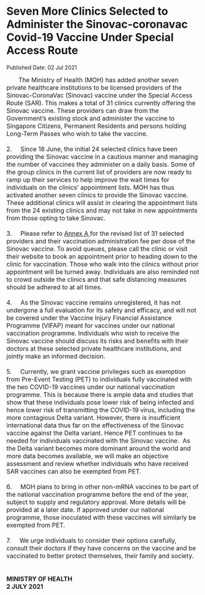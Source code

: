<html>
    <meta http-equiv="Content-Type" content="text/html; charset=utf-8"/>
    <meta charset="utf-8"/>
    <title>Seven More Clinics Selected to Administer  the Sinovac-coronavac Covid-19 Vaccine  Under Special Access Route</title>
    <body><h1>Seven More Clinics Selected to Administer  the Sinovac-coronavac Covid-19 Vaccine  Under Special Access Route</h1>
    <p>Published Date: 02 Jul 2021</p> <span style="font-size: 16px;">&nbsp; &nbsp; &nbsp; &nbsp;The Ministry of Health (MOH) has added another seven private healthcare institutions to be licensed providers of the Sinovac-CoronaVac (Sinovac) vaccine under the Special Access Route (SAR). This makes a total of 31 clinics currently offering the Sinovac vaccine. These providers can draw from the Government’s existing stock and administer the vaccine to Singapore Citizens, Permanent Residents and persons holding Long-Term Passes who wish to take the vaccine.&nbsp;<br><br>2.&nbsp; &nbsp; &nbsp;Since 18 June, the initial 24 selected clinics have been providing the Sinovac vaccine in a cautious manner and managing the number of vaccines they administer on a daily basis. Some of the group clinics in the current list of providers are now ready to ramp up their services to help improve the wait times for individuals on the clinics’ appointment lists. MOH has thus activated another seven clinics to provide the Sinovac vaccine. These additional clinics will assist in clearing the appointment lists from the 24 existing clinics and may not take in new appointments from those opting to take Sinovac.&nbsp;<br><br>3.&nbsp; &nbsp; &nbsp;Please refer to <span style="text-decoration: underline;"><a href="/docs/librariesprovider5/pressroom/press-releases/annex-a-(2).pdf?sfvrsn=43def3d5_0" title="Annex A ">Annex A </a></span> for the revised list of 31 selected providers and their vaccination administration fee per dose of the Sinovac vaccine. To avoid queues, please call the clinic or visit their website to book an appointment prior to heading down to the clinic for vaccination. Those who walk into the clinics without prior appointment will be turned away. Individuals are also reminded not to crowd outside the clinics and that safe distancing measures should be adhered to at all times.&nbsp;<br><br>4.&nbsp; &nbsp; &nbsp;As the Sinovac vaccine remains unregistered, it has not undergone a full evaluation for its safety and efficacy, and will not be covered under the Vaccine Injury Financial Assistance Programme (VIFAP) meant for vaccines under our national vaccination programme. Individuals who wish to receive the Sinovac vaccine should discuss its risks and benefits with their doctors at these selected private healthcare institutions, and jointly make an informed decision.&nbsp;<br><br>5.&nbsp; &nbsp; &nbsp;Currently, we grant vaccine privileges such as exemption from Pre-Event Testing (PET) to individuals fully vaccinated with the two COVID-19 vaccines under our national vaccination programme. This is because there is ample data and studies that show that these individuals pose lower risk of being infected and hence lower risk of transmitting the COVID-19 virus, including the more contagious Delta variant. However, there is insufficient international data thus far on the effectiveness of the Sinovac vaccine against the Delta variant. Hence PET continues to be needed for individuals vaccinated with the Sinovac vaccine.&nbsp; As the Delta variant becomes more dominant around the world and more data becomes available, we will make an objective assessment and review whether individuals who have received SAR vaccines can also be exempted from PET.&nbsp;<br><br>6.&nbsp; &nbsp; &nbsp;MOH plans to bring in other non-mRNA vaccines to be part of the national vaccination programme before the end of the year, subject to supply and regulatory approval. More details will be provided at a later date. If approved under our national programme, those inoculated with these vaccines will similarly be exempted from PET.&nbsp;<br><br>7.&nbsp; &nbsp; &nbsp;We urge individuals to consider their options carefully, consult their doctors if they have concerns on the vaccine and be vaccinated to better protect themselves, their family and society.&nbsp;<br><br><br><strong>MINISTRY OF HEALTH<br>2 JULY 2021</strong><br></span><div><span style="font-size: 16px;"><br></span></div></body>
</html>